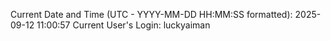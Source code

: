 Current Date and Time (UTC - YYYY-MM-DD HH:MM:SS formatted): 2025-09-12 11:00:57
Current User's Login: luckyaiman
